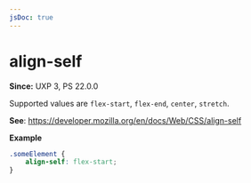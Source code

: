 ```yaml
---
jsDoc: true
---
```

# align-self

**Since:** UXP 3, PS 22.0.0

Supported values are `flex-start`, `flex-end`, `center`, `stretch`.


**See**: https://developer.mozilla.org/en/docs/Web/CSS/align-self

**Example**

```css
.someElement {
    align-self: flex-start;
}
```

